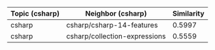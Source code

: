 | Topic (csharp) | Neighbor (csharp) | Similarity |
|-------------|-------------------|------------|
| csharp | csharp/csharp-14-features | 0.5997 |
| csharp | csharp/collection-expressions | 0.5559 |
